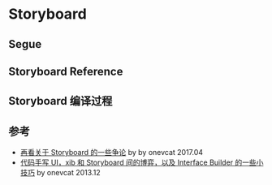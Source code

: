 # Storyboard

## Segue

## Storyboard Reference

## Storyboard 编译过程

## 参考
- [再看关于 Storyboard 的一些争论](https://onevcat.com/2017/04/storyboard-argue/) by by onevcat 2017.04
- [代码手写 UI，xib 和 Storyboard 间的博弈，以及 Interface Builder 的一些小技巧](https://onevcat.com/2013/12/code-vs-xib-vs-storyboard/) by onevcat 2013.12